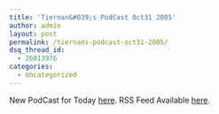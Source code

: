 ```yaml
---
title: 'Tiernan&#039;s PodCast Oct31 2005'
author: admin
layout: post
permalink: /tiernans-podcast-oct31-2005/
dsq_thread_id:
  - 26013976
categories:
  - Uncategorized
---
```

New PodCast for Today [here][1]. RSS Feed Available [here][2].

 [1]: http://libsyn.com/media/lotas/tiernanspodcast-20051031-01.mp3
 [2]: http://lotas.libsyn.com/rss